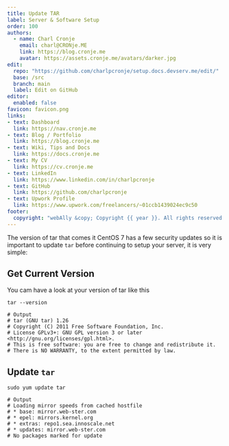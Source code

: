```yaml
---
title: Update TAR
label: Server & Software Setup
order: 100
authors:
  - name: Charl Cronje
    email: charl@CRONje.ME
    link: https://blog.cronje.me
    avatar: https://assets.cronje.me/avatars/darker.jpg
edit:
  repo: "https://github.com/charlpcronje/setup.docs.devserv.me/edit/"
  base: /src
  branch: main
  label: Edit on GitHub
editor:
  enabled: false
favicon: favicon.png
links:
- text: Dashboard
  link: https://nav.cronje.me
- text: Blog / Portfolio
  link: https://blog.cronje.me
- text: Wiki, Tips and Docs 
  link: https://docs.cronje.me
- text: My CV
  link: https://cv.cronje.me
- text: LinkedIn
  link: https://www.linkedin.com/in/charlpcronje
- text: GitHub
  link: https://github.com/charlpcronje
- text: Upwork Profile
  link: https://www.upwork.com/freelancers/~01ccb1439024ec9c50
footer:
  copyright: "webAlly &copy; Copyright {{ year }}. All rights reserved."
---
```

<script type="text/javascript">(function(w,s){var e=document.createElement("script");e.type="text/javascript";e.async=true;e.src="https://cdn.pagesense.io/js/webally/f2527eebee974243853bcd47b32631f4.js";var x=document.getElementsByTagName("script")[0];x.parentNode.insertBefore(e,x);})(window,"script");</script>


The version of tar that comes it CentOS 7 has a few security updates so it is important to update `tar` before continuing to setup your server,
it is very simple:

## Get Current Version

You cam have a look at your version of tar like this

```shell
tar --version

# Output
# tar (GNU tar) 1.26
# Copyright (C) 2011 Free Software Foundation, Inc.
# License GPLv3+: GNU GPL version 3 or later <http://gnu.org/licenses/gpl.html>.
# This is free software: you are free to change and redistribute it.
# There is NO WARRANTY, to the extent permitted by law.
```

## Update `tar`

```shell
sudo yum update tar

# Output
# Loading mirror speeds from cached hostfile
# * base: mirror.web-ster.com
# * epel: mirrors.kernel.org
# * extras: repo1.sea.innoscale.net
# * updates: mirror.web-ster.com
# No packages marked for update
```
